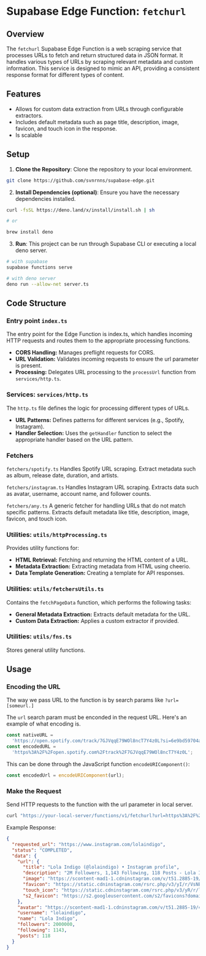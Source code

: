 # Supabase Edge Function: `fetchurl`

## Overview

The `fetchurl` Supabase Edge Function is a web scraping service that processes URLs to fetch and return structured data in JSON format. It handles various types of URLs by scraping relevant metadata and custom information. This service is designed to mimic an API, providing a consistent response format for different types of content.

## Features

- Allows for custom data extraction from URLs through configurable extractors.
- Includes default metadata such as page title, description, image, favicon, and touch icon in the response.
- Is scalable

## Setup

1. **Clone the Repository**: Clone the repository to your local environment.

```bash
git clone https://github.com/svnrnns/supabase-edge.git
```

2. **Install Dependencies (optional)**: Ensure you have the necessary dependencies installed.

```bash
curl -fsSL https://deno.land/x/install/install.sh | sh

# or

brew install deno
```

3. **Run**: This project can be run through Supabase CLI or executing a local deno server.
```bash
# with supabase
supabase functions serve

# with deno server
deno run --allow-net server.ts
```

## Code Structure

### Entry point `index.ts`

The entry point for the Edge Function is index.ts, which handles incoming HTTP requests and routes them to the appropriate processing functions.

- **CORS Handling:** Manages preflight requests for CORS.
- **URL Validation:** Validates incoming requests to ensure the url parameter is present.
- **Processing:** Delegates URL processing to the `processUrl` function from `services/http.ts`.

### Services: `services/http.ts`

The `http.ts` file defines the logic for processing different types of URLs.

- **URL Patterns:** Defines patterns for different services (e.g., Spotify, Instagram).
- **Handler Selection:** Uses the `getHandler` function to select the appropriate handler based on the URL pattern.

### Fetchers

`fetchers/spotify.ts`
Handles Spotify URL scraping. Extract metadata such as album, release date, duration, and artists.

`fetchers/instagram.ts`
Handles Instagram URL scraping. Extracts data such as avatar, username, account name, and follower counts.

`fetchers/any.ts`
A generic fetcher for handling URLs that do not match specific patterns. Extracts default metadata like title, description, image, favicon, and touch icon.

### Utilities: `utils/httpProcessing.ts`

Provides utility functions for:

- **HTML Retrieval:** Fetching and returning the HTML content of a URL.
- **Metadata Extraction:** Extracting metadata from HTML using cheerio.
- **Data Template Generation:** Creating a template for API responses.

### Utilities: `utils/fetchersUtils.ts`

Contains the `fetchPageData` function, which performs the following tasks:

- **General Metadata Extraction:** Extracts default metadata for the URL.
- **Custom Data Extraction:** Applies a custom extractor if provided.

### Utilities: `utils/fns.ts`

Stores general utility functions.

## Usage

### Encoding the URL

The way we pass URL to the function is by search params like `?url=[someurl.]` <br/>

The `url` search param must be enconded in the request URL. Here's an example of what encoding is.

```js
const nativeURL =
  'https://open.spotify.com/track/7GJVqqE79WOl8ncT7Y4z0L?si=6e9bd59704a4473a';
const encodedURL =
  'https%3A%2F%2Fopen.spotify.com%2Ftrack%2F7GJVqqE79WOl8ncT7Y4z0L';
```

This can be done through the JavaScript function `encodeURIComponent()`:

```js
const encodedUrl = encodeURIComponent(url);
```

### Make the Request

Send HTTP requests to the function with the url parameter in local server.

```bash
curl "https://your-local-server/functions/v1/fetchurl?url=https%3A%2F%2Fwww.instagram.com%2Flolaindigo"
```

Example Response:

```json
{
  "requested_url": "https://www.instagram.com/lolaindigo",
  "status": "COMPLETED",
  "data": {
    "url": {
      "title": "Lola Indigo (@lolaindigo) • Instagram profile",
      "description": "2M Followers, 1,143 Following, 118 Posts - Lola Indigo (@lolaindigo) on Instagram: \"NAVE DRAGÓN 2024 ▴ BERNABEU 2025\"",
      "image": "https://scontent-mad1-1.cdninstagram.com/v/t51.2885-19/436446227_457212393315651_1185179459308503484_n.jpg",
      "favicon": "https://static.cdninstagram.com/rsrc.php/v3/yI/r/VsNE-OHk_8a.png",
      "touch_icon": "https://static.cdninstagram.com/rsrc.php/v3/yR/r/lam-fZmwmvn.png",
      "s2_favicon": "https://s2.googleusercontent.com/s2/favicons?domain_url=https://www.instagram.com/lolaindigo"
    },
    "avatar": "https://scontent-mad1-1.cdninstagram.com/v/t51.2885-19/436446227_457212393315651_1185179459308503484_n.jpg",
    "username": "lolaindigo",
    "name": "Lola Indigo",
    "followers": 2000000,
    "following": 1143,
    "posts": 118
  }
}
```
